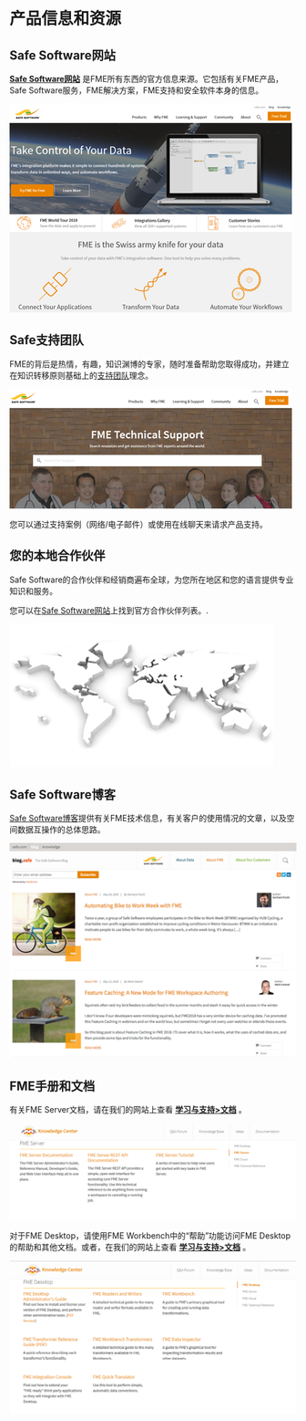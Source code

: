 # 产品信息和资源

## Safe Software网站

[**Safe Software网站**](https://www.safe.com/) 是FME所有东西的官方信息来源。它包括有关FME产品，Safe Software服务，FME解决方案，FME支持和安全软件本身的信息。

![](../.gitbook/assets/img8.001.safewebsite.png)

## Safe支持团队

FME的背后是热情，有趣，知识渊博的专家，随时准备帮助您取得成功，并建立在知识转移原则基础上的[支持团队](https://www.safe.com/support/report-a-problem/)理念。

![](../.gitbook/assets/img8.002.safesupportteam.png)

您可以通过支持案例（网络/电子邮件）或使用在线聊天来请求产品支持。

## 您的本地合作伙伴

Safe Software的合作伙伴和经销商遍布全球，为您所在地区和您的语言提供专业知识和服务。

您可以在[Safe Software网站](http://www.safe.com/partners/)上找到官方合作伙伴列表。.

![](../.gitbook/assets/img8.003.safepartnersworldimage.png)

## Safe Software博客

[Safe Software博客](http://blog.safe.com/)提供有关FME技术信息，有关客户的使用情况的文章，以及空间数据互操作的总体思路。

![](../.gitbook/assets/img8.004.safeblog.png)

## FME手册和文档

有关FME Server文档，请在我们的网站上查看 [**学习与支持&gt;文档**](https://support.safe.com/KnowledgeDocumentation#GroupB) 。

![](../.gitbook/assets/img8.005.serversafedocumentation.png)

对于FME Desktop，请使用FME Workbench中的“帮助”功能访问FME Desktop的帮助和其他文档。或者，在我们的网站上查看 [**学习与支持&gt;文档**](https://support.safe.com/KnowledgeDocumentation#GroupA) 。

![](../.gitbook/assets/img8.006.desktopsafedocumentation.png)

